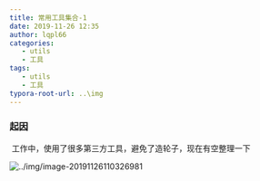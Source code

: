 ```yaml
---
title: 常用工具集合-1
date: 2019-11-26 12:35
author: lqpl66
categories: 
   - utils
   - 工具  
tags:  
   - utils
   - 工具 
typora-root-url: ..\img
---
```


### 起因

​	工作中，使用了很多第三方工具，避免了造轮子，现在有空整理一下

![../img/image-20191126110326981](D:%5Cblog%5Cimg%5Cimage-20191126110326981.png)

